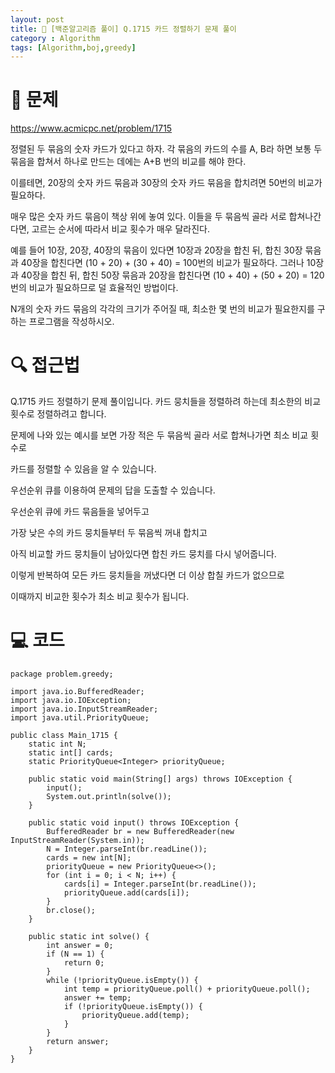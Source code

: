 ```yaml
---
layout: post
title: 📖 [백준알고리즘 풀이] Q.1715 카드 정렬하기 문제 풀이
category : Algorithm
tags: [Algorithm,boj,greedy]
---
```

# 📖 문제
https://www.acmicpc.net/problem/1715

정렬된 두 묶음의 숫자 카드가 있다고 하자. 각 묶음의 카드의 수를 A, B라 하면 보통 두 묶음을 합쳐서 하나로 만드는 데에는 A+B 번의 비교를 해야 한다.

이를테면, 20장의 숫자 카드 묶음과 30장의 숫자 카드 묶음을 합치려면 50번의 비교가 필요하다.

매우 많은 숫자 카드 묶음이 책상 위에 놓여 있다. 이들을 두 묶음씩 골라 서로 합쳐나간다면, 고르는 순서에 따라서 비교 횟수가 매우 달라진다.

예를 들어 10장, 20장, 40장의 묶음이 있다면 10장과 20장을 합친 뒤, 합친 30장 묶음과 40장을 합친다면 (10 + 20) + (30 + 40) = 100번의 비교가 필요하다. 그러나 10장과 40장을 합친 뒤, 합친 50장 묶음과 20장을 합친다면 (10 + 40) + (50 + 20) = 120 번의 비교가 필요하므로 덜 효율적인 방법이다.

N개의 숫자 카드 묶음의 각각의 크기가 주어질 때, 최소한 몇 번의 비교가 필요한지를 구하는 프로그램을 작성하시오.


# 🔍 접근법

Q.1715 카드 정렬하기 문제 풀이입니다. 카드 뭉치들을 정렬하려 하는데 최소한의 비교 횟수로 정렬하려고 합니다.

문제에 나와 있는 예시를 보면 가장 적은 두 묶음씩 골라 서로 합쳐나가면 최소 비교 횟수로 

카드를 정렬할 수 있음을 알 수 있습니다.

우선순위 큐를 이용하여 문제의 답을 도출할 수 있습니다.

우선순위 큐에 카드 묶음들을 넣어두고

가장 낮은 수의 카드 뭉치들부터 두 묶음씩 꺼내 합치고

아직 비교할 카드 뭉치들이 남아있다면 합친 카드 뭉치를 다시 넣어줍니다.

이렇게 반복하여 모든 카드 뭉치들을 꺼냈다면 더 이상 합칠 카드가 없으므로

이때까지 비교한 횟수가 최소 비교 횟수가 됩니다.
                
# 💻 코드

```
package problem.greedy;

import java.io.BufferedReader;
import java.io.IOException;
import java.io.InputStreamReader;
import java.util.PriorityQueue;

public class Main_1715 {
    static int N;
    static int[] cards;
    static PriorityQueue<Integer> priorityQueue;

    public static void main(String[] args) throws IOException {
        input();
        System.out.println(solve());
    }

    public static void input() throws IOException {
        BufferedReader br = new BufferedReader(new InputStreamReader(System.in));
        N = Integer.parseInt(br.readLine());
        cards = new int[N];
        priorityQueue = new PriorityQueue<>();
        for (int i = 0; i < N; i++) {
            cards[i] = Integer.parseInt(br.readLine());
            priorityQueue.add(cards[i]);
        }
        br.close();
    }

    public static int solve() {
        int answer = 0;
        if (N == 1) {
            return 0;
        }
        while (!priorityQueue.isEmpty()) {
            int temp = priorityQueue.poll() + priorityQueue.poll();
            answer += temp;
            if (!priorityQueue.isEmpty()) {
                priorityQueue.add(temp);
            }
        }
        return answer;
    }
}

```